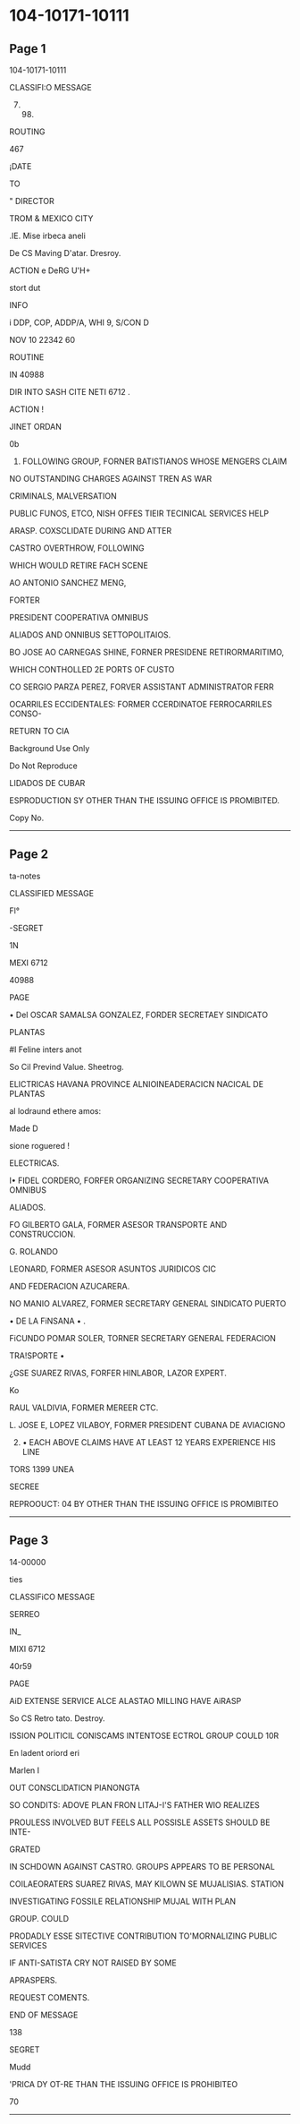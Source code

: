# 104-10171-10111

## Page 1

104-10171-10111

CLASSIFI:O MESSAGE

7. 98.

ROUTING

467

¡DATE

TO

" DIRECTOR

TROM & MEXICO CITY

.IE. Mise irbeca aneli

De CS Maving D'atar. Dresroy.

ACTION e DeRG U'H+

stort dut

INFO

i DDP, COP, ADDP/A, WHI 9, S/CON D

NOV 10 22342 60

ROUTINE

IN 40988

DIR INTO SASH CITE NETI 6712 .

ACTION !

JINET ORDAN

0b

1. FOLLOWING GROUP, FORNER BATISTIANOS WHOSE MENGERS CLAIM

NO OUTSTANDING CHARGES AGAINST TREN AS WAR

CRIMINALS, MALVERSATION

PUBLIC FUNOS, ETCO, NISH OFFES TIEIR TECINICAL SERVICES HELP

ARASP. COXSCLIDATE DURING AND ATTER

CASTRO OVERTHROW, FOLLOWING

WHICH WOULD RETIRE FACH SCENE

AO ANTONIO SANCHEZ MENG,

FORTER

PRESIDENT COOPERATIVA OMNIBUS

ALIADOS AND ONNIBUS SETTOPOLITAIOS.

BO JOSE AO CARNEGAS SHINE, FORNER PRESIDENE RETIRORMARITIMO,

WHICH CONTHOLLED 2E PORTS OF CUSTO

CO SERGIO PARZA PEREZ, FORVER ASSISTANT ADMINISTRATOR FERR

OCARRILES ECCIDENTALES: FORMER CCERDINATOE FERROCARRILES CONSO-

RETURN TO CIA

Background Use Only

Do Not Reproduce

LIDADOS DE CUBAR

ESPRODUCTION SY OTHER THAN THE ISSUING OFFICE IS PROMIBITED.

Copy No.

---

## Page 2

ta-notes

CLASSIFIED MESSAGE

Fl°

-SEGRET

1N

MEXI 6712

40988

PAGE

• Del OSCAR SAMALSA GONZALEZ, FORDER SECRETAEY SINDICATO

PLANTAS

#I Feline inters anot

So Cil Prevind Value. Sheetrog.

ELICTRICAS HAVANA PROVINCE ALNIOINEADERACICN NACICAL DE PLANTAS

al lodraund ethere amos:

Made D

sione roguered !

ELECTRICAS.

I• FIDEL CORDERO, FORFER ORGANIZING SECRETARY COOPERATIVA OMNIBUS

ALIADOS.

FO GILBERTO GALA, FORMER ASESOR TRANSPORTE AND CONSTRUCCION.

G. ROLANDO

LEONARD, FORMER ASESOR ASUNTOS JURIDICOS CIC

AND FEDERACION AZUCARERA.

NO MANIO ALVAREZ, FORMER SECRETARY GENERAL SINDICATO PUERTO

• DE LA FiNSANA • .

FiCUNDO POMAR SOLER, TORNER SECRETARY GENERAL FEDERACION

TRA!SPORTE •

¿GSE SUAREZ RIVAS, FORFER HINLABOR, LAZOR EXPERT.

Ko

RAUL VALDIVIA, FORMER MEREER CTC.

L. JOSE E, LOPEZ VILABOY, FORMER PRESIDENT CUBANA DE AVIACIGNO

2. • EACH ABOVE CLAIMS HAVE AT LEAST 12 YEARS EXPERIENCE HIS LINE

TORS 1399 UNEA

SECREE

REPROOUCT: 04 BY OTHER THAN THE ISSUING OFFICE IS PROMIBITEO

---

## Page 3

14-00000

ties

CLASSIFiCO MESSAGE

SERREO

IN_

MIXI 6712

40r59

PAGE

AiD EXTENSE SERVICE ALCE ALASTAO MILLING HAVE AiRASP

So CS Retro tato. Destroy.

ISSION POLITICIL CONISCAMS INTENTOSE ECTROL GROUP COULD 10R

En ladent oriord eri

Marlen I

OUT CONSCLIDATICN PIANONGTA

SO CONDITS: ADOVE PLAN FRON LITAJ-I'S FATHER WIO REALIZES

PROULESS INVOLVED BUT FEELS ALL POSSISLE ASSETS SHOULD BE INTE-

GRATED

IN SCHDOWN AGAINST CASTRO. GROUPS APPEARS TO BE PERSONAL

COILAEORATERS SUAREZ RIVAS, MAY KILOWN SE MUJALISIAS. STATION

INVESTIGATING FOSSILE RELATIONSHIP MUJAL WITH PLAN

GROUP. COULD

PRODADLY ESSE SITECTIVE CONTRIBUTION TO'MORNALIZING PUBLIC SERVICES

IF ANTI-SATISTA CRY NOT RAISED BY SOME

APRASPERS.

REQUEST COMENTS.

END OF MESSAGE

138

SEGRET

Mudd

'PRICA DY OT-RE THAN THE ISSUING OFFICE IS PROHIBITEO

70

---

